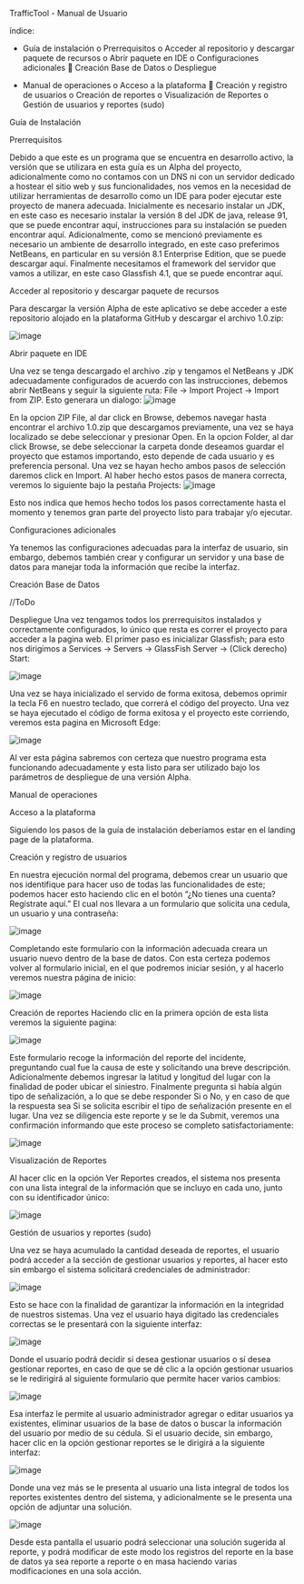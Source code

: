 TrafficTool   - Manual de Usuario

 




índice:

-	Guía de instalación
o	Prerrequisitos
o	Acceder al repositorio y descargar paquete de recursos 
o	Abrir paquete en IDE
o	Configuraciones adicionales
	Creación Base de Datos
o	Despliegue

-	Manual de operaciones
o	Acceso a la plataforma
	Creación y registro de usuarios
o	Creación de reportes
o	Visualización de Reportes
o	Gestión de usuarios y reportes (sudo)
















Guía de Instalación


Prerrequisitos

Debido a que este es un programa que se encuentra en desarrollo activo, la versión que se utilizara en esta guía es un Alpha del proyecto, adicionalmente como no contamos con un DNS ni con un servidor dedicado a hostear el sitio web y sus funcionalidades, nos vemos en la necesidad de utilizar herramientas de desarrollo como un IDE para poder ejecutar este proyecto de manera adecuada.
Inicialmente es necesario instalar un JDK, en este caso es necesario instalar la versión 8 del JDK de java, release 91, que se puede encontrar aquí, instrucciones para su instalación se pueden encontrar aquí.
Adicionalmente, como se mencionó previamente es necesario un ambiente de desarrollo integrado, en este caso preferimos NetBeans, en particular en su versión 8.1 Enterprise Edition, que se puede descargar aquí. 
Finalmente necesitamos el framework del servidor que vamos a utilizar, en este caso Glassfish 4.1, que se puede encontrar aquí.


Acceder al repositorio y descargar paquete de recursos 

Para descargar la versión Alpha de este aplicativo se debe acceder a este repositorio alojado en la plataforma GitHub y descargar el archivo 1.0.zip: 
 

![image](https://github.com/FrodoSynthesis05/TrafficTool/assets/72288240/1c9bd3f2-20e6-420d-81ff-1b8bb1d68db9)

Abrir paquete en IDE

Una vez se tenga descargado el archivo .zip y tengamos el NetBeans y JDK adecuadamente configurados de acuerdo con las instrucciones, debemos abrir NetBeans y seguir la siguiente ruta: File -> Import Project -> Import from ZIP. Esto generara un dialogo: 
![image](https://github.com/FrodoSynthesis05/TrafficTool/assets/72288240/cdf142a7-9d7f-419c-a1a6-1ff0983a2fc9)


En la opcion ZIP File, al dar click en Browse, debemos navegar hasta encontrar el archivo 1.0.zip que descargamos previamente, una vez se haya localizado se debe seleccionar y presionar Open.
En la opcion Folder, al dar click Browse, se debe seleccionar la carpeta donde deseamos guardar el proyecto que estamos importando, esto depende de cada usuario y es preferencia personal.
Una vez se hayan hecho ambos pasos de selección daremos click en Import. Al haber hecho estos pasos de manera correcta, veremos lo siguiente bajo la pestaña Projects:
![image](https://github.com/FrodoSynthesis05/TrafficTool/assets/72288240/a653a461-9824-46ce-8383-0936f9ee679f)

 

Esto nos indica que hemos hecho todos los pasos correctamente hasta el momento y tenemos gran parte del proyecto listo para trabajar y/o ejecutar.

Configuraciones adicionales

Ya tenemos las configuraciones adecuadas para la interfaz de usuario, sin embargo, debemos también crear y configurar un servidor y una base de datos para manejar toda la información que recibe la interfaz. 


Creación Base de Datos

//ToDo

Despliegue
Una vez tengamos todos los prerrequisitos instalados y correctamente configurados, lo único que resta es correr el proyecto para acceder a la pagina web. El primer paso es inicializar Glassfish; para esto nos dirigimos a Services -> Servers -> GlassFish Server -> (Click derecho) Start:  

![image](https://github.com/FrodoSynthesis05/TrafficTool/assets/72288240/e6e4b5e4-4536-4489-a5fe-2d59e9166963)



Una vez se haya inicializado el servido de forma exitosa, debemos oprimir la tecla F6 en nuestro teclado, que correrá el código del proyecto. Una vez se haya ejecutado el código de forma exitosa y el proyecto este corriendo, veremos esta pagina en Microsoft Edge: 



![image](https://github.com/FrodoSynthesis05/TrafficTool/assets/72288240/9a1a2b96-4c98-4d72-9b83-6802095a9f8c)



 
Al ver esta página sabremos con certeza que nuestro programa esta funcionando adecuadamente y esta listo para ser utilizado bajo los parámetros de despliegue de una versión Alpha.













Manual de operaciones


Acceso a la plataforma

Siguiendo los pasos de la guía de instalación deberíamos estar en el landing page de la plataforma.




Creación y registro de usuarios

En nuestra ejecución normal del programa, debemos crear un usuario que nos identifique para hacer uso de todas las funcionalidades de este; podemos hacer esto haciendo clic en el botón “¿No tienes una cuenta? Regístrate aquí.” El cual nos llevara a un formulario que solicita una cedula, un usuario y una contraseña: 
 

![image](https://github.com/FrodoSynthesis05/TrafficTool/assets/72288240/10d16f3f-0856-4db7-81cd-e3ee2b5ebbc9)


Completando este formulario con la información adecuada creara un usuario nuevo dentro de la base de datos. Con esta certeza podemos volver al formulario inicial, en el que podremos iniciar sesión, y al hacerlo veremos nuestra página de inicio:
 

![image](https://github.com/FrodoSynthesis05/TrafficTool/assets/72288240/3f22a252-37e4-4c1a-9f65-908bad9243c7)










Creación de reportes
Haciendo clic en la primera opción de esta lista veremos la siguiente pagina: 
 
 
 ![image](https://github.com/FrodoSynthesis05/TrafficTool/assets/72288240/c9262707-92cf-4811-8478-8effc84f99b5)


Este formulario recoge la información del reporte del incidente, preguntando cual fue la causa de este y solicitando una breve descripción. Adicionalmente debemos ingresar la latitud y longitud del lugar con la finalidad de poder ubicar el siniestro. Finalmente pregunta si había algún tipo de señalización, a lo que se debe responder Si o No, y en caso de que la respuesta sea Si se solicita escribir el tipo de señalización presente en el lugar. 
Una vez se diligencia este reporte y se le da Submit, veremos una confirmación informando que este proceso se completo satisfactoriamente: 
 




![image](https://github.com/FrodoSynthesis05/TrafficTool/assets/72288240/71ace12d-4f36-4aae-a85d-a448c686e220)











Visualización de Reportes

Al hacer clic en la opción Ver Reportes creados, el sistema nos presenta con una lista integral de la información que se incluyo en cada uno, junto con su identificador único: 
 



![image](https://github.com/FrodoSynthesis05/TrafficTool/assets/72288240/98fdff85-5064-41fc-a172-8aef5e048f84)








Gestión de usuarios y reportes (sudo)

Una vez se haya acumulado la cantidad deseada de reportes, el usuario podrá acceder a la sección de gestionar usuarios y reportes, al hacer esto sin embargo el sistema solicitará credenciales de administrador: 
 
 
 ![image](https://github.com/FrodoSynthesis05/TrafficTool/assets/72288240/994345e9-5071-442f-a0b2-143a852b7e4c)



Esto se hace con la finalidad de garantizar la información en la integridad de nuestros sistemas.
Una vez el usuario haya digitado las credenciales correctas se le presentará con la siguiente interfaz:
 
 
 ![image](https://github.com/FrodoSynthesis05/TrafficTool/assets/72288240/3c253629-3d69-43fe-835f-f00b191217c6)




Donde el usuario podrá decidir si desea gestionar usuarios o sí desea gestionar reportes, en caso de que se dé clic a la opción gestionar usuarios se le redirigirá al siguiente formulario que permite hacer varios cambios: 
 


![image](https://github.com/FrodoSynthesis05/TrafficTool/assets/72288240/8049b59a-e6c9-4a97-a288-e300b896d08d)












Esa interfaz le permite al usuario administrador agregar o editar usuarios ya existentes, eliminar usuarios de la base de datos o buscar la información del usuario por medio de su cédula. Si el usuario decide, sin embargo, hacer clic en la opción gestionar reportes se le dirigirá a la siguiente interfaz:  

![image](https://github.com/FrodoSynthesis05/TrafficTool/assets/72288240/de42ad21-583e-47d0-bd0b-a99ea4b2ed23)




Donde una vez más se le presenta al usuario una lista integral de todos los reportes existentes dentro del sistema, y adicionalmente se le presenta una opción de adjuntar una solución. 
 
 
 ![image](https://github.com/FrodoSynthesis05/TrafficTool/assets/72288240/21db1628-0b92-4016-bdf9-b06126ea98b6)



Desde esta pantalla el usuario podrá seleccionar una solución sugerida al reporte, y podrá modificar de este modo los registros del reporte en la base de datos ya sea reporte a reporte o en masa haciendo varias modificaciones en una sola acción.
